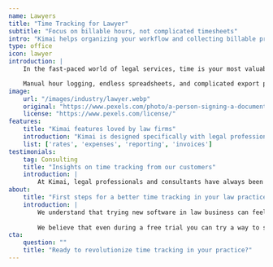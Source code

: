 ```yaml
---
name: Lawyers
title: "Time Tracking for Lawyer"
subtitle: "Focus on billable hours, not complicated timesheets"
intro: "Kimai helps organizing your workflow and collecting billable project hours"
type: office
icon: lawyer
introduction: |
    In the fast-paced world of legal services, time is your most valuable asset. Law firms, independent attorneys, and legal teams need a time tracking solution tailored to the unique demands of their profession. At Kimai, we understand that your focus should be on delivering exceptional legal services — not on battling complex timesheets.

    Manual hour logging, endless spreadsheets, and complicated export processes take valuable time away from providing expert legal counsel. Discover how efficient time tracking can help you focus on what truly matters.
image:
    url: "/images/industry/lawyer.webp"
    original: "https://www.pexels.com/photo/a-person-signing-a-document-8730975/"
    license: "https://www.pexels.com/license/"
features:
    title: "Kimai features loved by law firms"
    introduction: "Kimai is designed specifically with legal professionals in mind. We've created a time tracking tool that speaks your language – simple, reliable, GDPR compliant, and focused on making your workday smoother."
    list: ['rates', 'expenses', 'reporting', 'invoices']
testimonials:
    tag: Consulting
    title: "Insights on time tracking from our customers"
    introduction: |
        At Kimai, legal professionals and consultants have always been our focus. Now you can read about the real experience of our users.
about:
    title: "First steps for a better time tracking in your law practice"
    introduction: |
        We understand that trying new software in law business can feel daunting. That's why we offer a free, no-obligation trial, easy onboarding, flexible set of features that grow with your practice or team, and dedicated support.
        
        We believe that even during a free trial you can try a way to stop wrestling with timesheets. Try Kimai for today and have a nice organized day!
cta:
    question: ""
    title: "Ready to revolutionize time tracking in your practice?"
---
```

